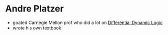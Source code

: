 Andre Platzer
=============

- goated Carnegie Mellon prof who did a lot on [Differential Dynamic Logic](https://github.com/n-crespo/NASA-2023/blob/master/pages/DifferentialDynamicLogic.md)
- wrote his own textbook
